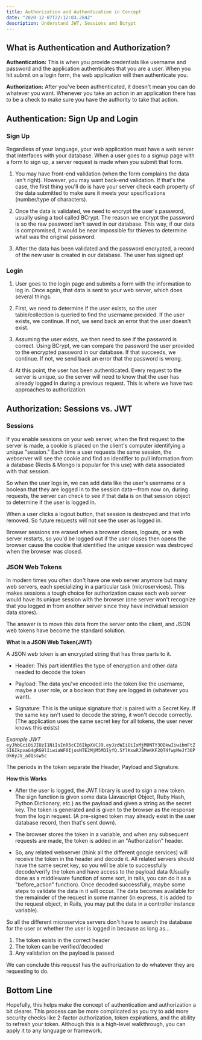 ```yaml
---
title: Authorization and Authentication in Concept
date: "2020-12-07T22:12:03.284Z"
description: Understand JWT, Sessions and Bcrypt
---
```


## What is Authentication and Authorization?

**Authentication:** This is when you provide credentials like username and password and the application authenticates that you are a user. When you hit submit on a login form, the web application will then authenticate you.

**Authorization:** After you've been authenticated, it doesn't mean you can do whatever you want. Whenever you take an action in an application there has to be a check to make sure you have the authority to take that action. 

## Authentication: Sign Up and Login

### Sign Up

Regardless of your language, your web application must have a web server that interfaces with your database. When a user goes to a signup page with a form to sign up, a server request is made when you submit that form.

1. You may have front-end validation (when the form complains the data isn't right). However, you may want back-end validation. If that's the case, the first thing you'll do is have your server check each property of the data submitted to make sure it meets your specifications (number/type of characters).

2. Once the data is validated, we need to encrypt the user's password, usually using a tool called BCrypt. The reason we encrypt the password is so the raw password isn't saved in our database. This way, if our data is compromised, it would be near impossible for thieves to determine what was the original password.

3. After the data has been validated and the password encrypted, a record of the new user is created in our database. The user has signed up!

### Login

1. User goes to the login page and submits a form with the information to log in. Once again, that data is sent to your web server, which does several things.

2. First, we need to determine if the user exists, so the user table/collection is queried to find the username provided. If the user exists, we continue. If not, we send back an error that the user doesn't exist.

3. Assuming the user exists, we then need to see if the password is correct. Using BCrypt, we can compare the password the user provided to the encrypted password in our database. If that succeeds, we continue. If not, we send back an error that the password is wrong.

4. At this point, the user has been authenticated. Every request to the server is unique, so the server will need to know that the user has already logged in during a previous request. This is where we have two approaches to authorization.


## Authorization: Sessions vs. JWT

### Sessions

If you enable sessions on your web server, when the first request to the server is made, a cookie is placed on the client's computer identifying a unique "session." Each time a user requests the same session, the webserver will see the cookie and find an identifier to pull information from a database (Redis & Mongo is popular for this use) with data associated with that session.

So when the user logs in, we can add data like the user's username or a boolean that they are logged in to the session data—from now on, during requests, the server can check to see if that data is on that session object to determine if the user is logged in.

When a user clicks a logout button, that session is destroyed and that info removed. So future requests will not see the user as logged in.

Browser sessions are erased when a browser closes, logouts, or a web server restarts, so you'd be logged out if the user closes then opens the browser cause the cookie that identified the unique session was destroyed when the browser was closed.
### JSON Web Tokens

In modern times you often don't have one web server anymore but many web servers, each specializing in a particular task (microservices). This makes sessions a tough choice for authorization cause each web server would have its unique session with the browser (one server won't recognize that you logged in from another server since they have individual session data stores).

The answer is to move this data from the server onto the client, and JSON web tokens have become the standard solution.

**What is a JSON Web Token(JWT)**

A JSON web token is an encrypted string that has three parts to it.

- Header: This part identifies the type of encryption and other data needed to decode the token

- Payload: The data you've encoded into the token like the username, maybe a user role, or a boolean that they are logged in (whatever you want).

- Signature: This is the unique signature that is paired with a Secret Key. If the same key isn't used to decode the string, it won't decode correctly. (The application uses the same secret key for all tokens, the user never knows this exists)

*Example JWT*
`eyJhbGciOiJIUzI1NiIsInR5cCI6IkpXVCJ9.eyJzdWIiOiIxMjM0NTY3ODkwIiwibmFtZSI6IkpvaG4gRG9lIiwiaWF0IjoxNTE2MjM5MDIyfQ.SflKxwRJSMeKKF2QT4fwpMeJf36POk6yJV_adQssw5c`

The periods in the token separate the Header, Payload and Signature.

**How this Works**

- After the user is logged, the JWT library is used to sign a new token. The sign function is given some data (Javascript Object, Ruby Hash, Python Dictionary, etc.) as the payload and given a string as the secret key. The token is generated and is given to the browser as the response from the login request. (A pre-signed token may already exist in the user database record, then that's sent down).

- The browser stores the token in a variable, and when any subsequent requests are made, the token is added in an "Authorization" header.

- So, any related webserver (think all the different google services) will receive the token in the header and decode it. All related servers should have the same secret key, so you will be able to successfully decode/verify the token and have access to the payload data (Usually done as a middleware function of some sort, in rails, you can do it as a "before_action" function). Once decoded successfully, maybe some steps to validate the data in it will occur. The data becomes available for the remainder of the request in some manner (in express, it is added to the request object, in Rails, you may put the data in a controller instance variable).

So all the different microservice servers don't have to search the database for the user or whether the user is logged in because as long as...

1. The token exists in the correct header
2. The token can be verified/decoded
3. Any validation on the payload is passed

We can conclude this request has the authorization to do whatever they are requesting to do.

## Bottom Line

Hopefully, this helps make the concept of authentication and authorization a bit clearer. This process can be more complicated as you try to add more security checks like 2-factor authorization, token expirations, and the ability to refresh your token. Although this is a high-level walkthrough, you can apply it to any language or framework.
